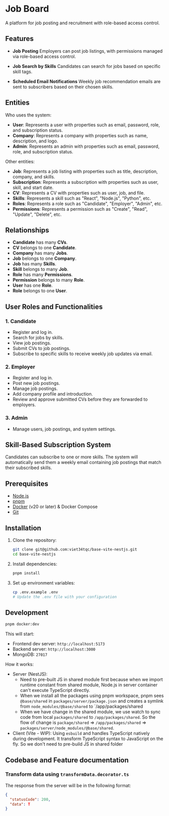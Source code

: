 # Job Board

A platform for job posting and recruitment with role-based access control.

## Features

- **Job Posting**
  Employers can post job listings, with permissions managed via role-based access control.

- **Job Search by Skills**
  Candidates can search for jobs based on specific skill tags.

- **Scheduled Email Notifications**
  Weekly job recommendation emails are sent to subscribers based on their chosen skills.

## Entities

Who uses the system:

- **User**: Represents a user with properties such as email, password, role, and subscription status.
- **Company**: Represents a company with properties such as name, description, and logo.
- **Admin**: Represents an admin with properties such as email, password, role, and subscription status.

Other entities:

- **Job**: Represents a job listing with properties such as title, description, company, and skills.
- **Subscription**: Represents a subscription with properties such as user, skill, and start date.
- **CV**: Represents a CV with properties such as user, job, and file.
- **Skills**: Represents a skill such as "React", "Node.js", "Python", etc.
- **Roles**: Represents a role such as "Candidate", "Employer", "Admin", etc.
- **Permissions**: Represents a permission such as "Create", "Read", "Update", "Delete", etc.

## Relationships

- **Candidate** has many **CVs**.
- **CV** belongs to one **Candidate**.
- **Company** has many **Jobs**.
- **Job** belongs to one **Company**.
- **Job** has many **Skills**.
- **Skill** belongs to many **Job**.
- **Role** has many **Permissions**.
- **Permission** belongs to many **Role**.
- **User** has one **Role**.
- **Role** belongs to one **User**.

## User Roles and Functionalities

### 1. **Candidate**

- Register and log in.
- Search for jobs by skills.
- View job postings.
- Submit CVs to job postings.
- Subscribe to specific skills to receive weekly job updates via email.

### 2. **Employer**

- Register and log in.
- Post new job postings.
- Manage job postings.
- Add company profile and introduction.
- Review and approve submitted CVs before they are forwarded to employers.

### 3. **Admin**

- Manage users, job postings, and system settings.

## Skill-Based Subscription System

Candidates can subscribe to one or more skills. The system will automatically send them a weekly email containing job postings that match their subscribed skills.

## Prerequisites

- [Node.js](https://nodejs.org/)
- [pnpm](https://pnpm.io/)
- [Docker](https://www.docker.com/) (v20 or later) & Docker Compose
- [Git](https://git-scm.com/)

## Installation

1. Clone the repository:

   ```bash
   git clone git@github.com:viet34tqc/base-vite-nestjs.git
   cd base-vite-nestjs
   ```

2. Install dependencies:

   ```bash
   pnpm install
   ```

3. Set up environment variables:

   ```bash
   cp .env.example .env
   # Update the .env file with your configuration
   ```

## Development

```bash
pnpm docker:dev
```

This will start:

- Frontend dev server: `http://localhost:5173`
- Backend server: `http://localhost:3000`
- MongoDB: `27017`

How it works:

- Server (NestJS):
  - Need to pre-built JS in shared module first because when we import runtime constant from shared module, Node.js in server container can't execute TypeScript directly.
  - When we install all the packages using pnpm workspace, pnpm sees `@base/shared` in `packages/server/package.json` and creates a symlink from `node_modules/@base/shared` to `/app/packages/shared
  - When we have change in the shared module, we use watch to sync code from local `packages/shared` to `/app/packages/shared`. So the flow of change is `package/shared` => `/app/packages/shared` => `packages/server/node_modules/@base/shared`.
- Client (Vite - WIP): Using `esbuild` and handles TypeScript natively during development. It transform TypeScript syntax to JavaScript on the fly. So we don't need to pre-build JS in shared folder

## Codebase and Feature documentation

### Transform data using `transformData.decorator.ts`

The response from the server will be in the following format:

```json
{
  "statusCode": 200,
  "data": T
}
```

